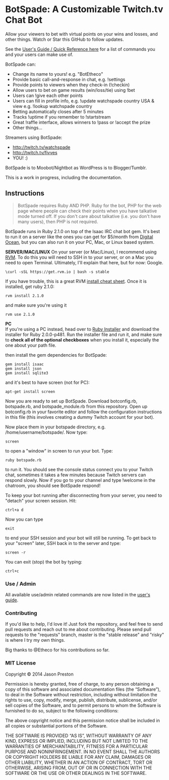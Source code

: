 # BotSpade: A Customizable Twitch.tv Chat Bot

Allow your viewers to bet with virtual points on your wins and losses, and other things. Watch or Star this GitHub to follow updates. 

See the [User's Guide / Quick Reference here](https://github.com/jasonp/botspade/wiki/User's-Guide) for a list of commands you and your users can make use of. 

BotSpade can:
* Change its name to yours! e.g. "BotEtheco"
* Provide basic call-and-response in chat, e.g. !settings
* Provide points to viewers when they check-in (!checkin)
* Allow users to bet on game results (win/loss/tie) using !bet
* Users can !give each other points
* Users can fill in profile info, e.g. !update watchspade country USA & view e.g. !lookup watchspade country
* Betting automatically closes after 5 minutes
* Tracks !uptime if you remember to !startstream
* Great !raffle interface, allows winners to !pass or !accept the prize
* Other things...


Streamers using BotSpade:
* http://twitch.tv/watchspade
* http://twitch.tv/fivves
* YOU! :)

BotSpade is to Moobot/Nightbot as WordPress is to Blogger/Tumblr.

This is a work in progress, including the documentation. 

## Instructions

> BotSpade requires Ruby AND PHP. Ruby for the bot, PHP for the web page where people can check their points when you have talkative mode turned off. If you don't care about talkative (i.e. you don't have many users), then PHP is not required.

BotSpade runs in Ruby 2.1.0 on top of the Isaac IRC chat bot gem. It's best to run it on a server like the ones you can get for $5/month from [Digital Ocean](http://digitalocean.com), but you can also run it on your PC, Mac, or Linux based system. 

**SERVER/MAC/LINUX**
On your server (or Mac/Linux), I recommend using [RVM](http://rvm.io). To do this you will need to SSH in to your server, or on a Mac you need to open Terminal. Ultimately, I'll explain that here, but for now: Google. 

	\curl -sSL https://get.rvm.io | bash -s stable
	
If you have trouble, this is a great RVM [install cheat sheet](http://cheat.errtheblog.com/s/rvm). Once it is installed, get ruby 2.1.0:

	rvm install 2.1.0
	
and make sure you're using it

	rvm use 2.1.0
	
**PC**	
If you're using a PC instead, head over to [Ruby Installer](http://rubyinstaller.org/downloads/) and download the installer for Ruby 2.0.0-p481. Run the installer file and run it, and make sure to **check all of the optional checkboxes** when you install it, especially the one about your path file. 	
	
then install the gem dependencies for BotSpade:

	gem install isaac
	gem install json
	gem install sqlite3
	
and it's best to have screen (not for PC):

	apt-get install screen
	
Now you are ready to set up BotSpade. Download botconfig.rb, botspade.rb, and botspade_module.rb from this repository. Open up botconfig.rb in your favorite editor and follow the configuration instructions in this file (this involves creating a dummy Twitch account for your bot). 

Now place them in your botspade directory, e.g. /home/username/botspade/. Now type:

	screen
	
to open a "window" in screen to run your bot. Type:

	ruby botspade.rb 

to run it. You should see the console status connect you to your Twitch chat, sometimes it takes a few minutes because Twitch servers can respond slowly. Now if you go to your channel and type !welcome in the chatroom, you should see BotSpade respond!

To keep your bot running after disconnecting from your server, you need to "detach" your screen session. Hit:

	ctrl+a d
	
Now you can type 

	exit

to end your SSH session and your bot will still be running. To get back to your "screen" later, SSH back in to the server and type:

	screen -r
	
You can exit (stop) the bot by typing:

	ctrl+c

### Use / Admin

All available use/admin related commands are now listed in the [user's guide](https://github.com/jasonp/botspade/wiki/User's-Guide).

### Contributing

If you'd like to help, I'd love it! Just fork the repository, and feel free to send pull requests and reach out to me about contributing. Please send pull requests to the "requests" branch, master is the "stable release" and "risky" is where I try my own things. 

Big thanks to @Etheco for his contributions so far. 

### MIT License

Copyright © 2014 Jason Preston

Permission is hereby granted, free of charge, to any person obtaining a copy of this software and associated documentation files (the “Software”), to deal in the Software without restriction, including without limitation the rights to use, copy, modify, merge, publish, distribute, sublicense, and/or sell copies of the Software, and to permit persons to whom the Software is furnished to do so, subject to the following conditions:

The above copyright notice and this permission notice shall be included in all copies or substantial portions of the Software.

THE SOFTWARE IS PROVIDED “AS IS”, WITHOUT WARRANTY OF ANY KIND, EXPRESS OR IMPLIED, INCLUDING BUT NOT LIMITED TO THE WARRANTIES OF MERCHANTABILITY, FITNESS FOR A PARTICULAR PURPOSE AND NONINFRINGEMENT. IN NO EVENT SHALL THE AUTHORS OR COPYRIGHT HOLDERS BE LIABLE FOR ANY CLAIM, DAMAGES OR OTHER LIABILITY, WHETHER IN AN ACTION OF CONTRACT, TORT OR OTHERWISE, ARISING FROM, OUT OF OR IN CONNECTION WITH THE SOFTWARE OR THE USE OR OTHER DEALINGS IN THE SOFTWARE.